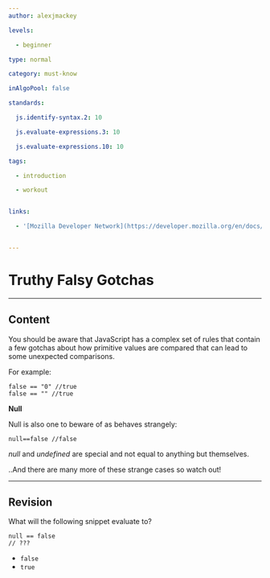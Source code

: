 ```yaml
---
author: alexjmackey

levels:

  - beginner

type: normal

category: must-know

inAlgoPool: false

standards:

  js.identify-syntax.2: 10

  js.evaluate-expressions.3: 10

  js.evaluate-expressions.10: 10

tags:

  - introduction

  - workout


links:

  - '[Mozilla Developer Network](https://developer.mozilla.org/en/docs/Web/JavaScript/Equality_comparisons_and_sameness){website}'


---
```


# Truthy Falsy Gotchas

---
## Content

You should be aware that JavaScript has a complex set of rules that contain a few gotchas about how primitive values are compared that can lead to some unexpected comparisons.

For example:

```
false == "0" //true
false == "" //true
```
**Null**

Null is also one to beware of as behaves strangely:
```
null==false //false
```

*null* and *undefined* are special and not equal to anything but themselves.

..And there are many more of these strange cases so watch out!

---
## Revision

What will the following snippet evaluate to?
```
null == false 
// ???
```

* `false`
* `true`

